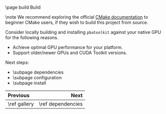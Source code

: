 \page build Build

\note We recommend exploring the official [CMake documentation](https://cmake.org/cmake/help/latest/) to beginner CMake users, if they wish to build this project from source.

Consider locally building and installing `pbatoolkit` against your native GPU for the following reasons.
- Achieve optimal GPU performance for your platform.
- Support older/newer GPUs and CUDA Toolkit versions.

Next steps:
- \subpage dependencies
- \subpage configuration
- \subpage install

<div class="section_buttons">

| Previous     |              Next |
|:-------------|------------------:|
| \ref gallery | \ref dependencies |

</div>